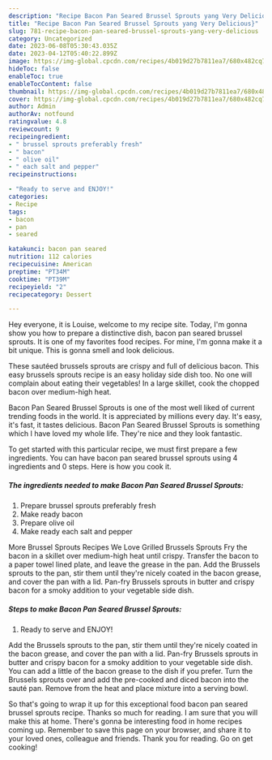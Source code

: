 ```yaml
---
description: "Recipe Bacon Pan Seared Brussel Sprouts yang Very Delicious}"
title: "Recipe Bacon Pan Seared Brussel Sprouts yang Very Delicious}"
slug: 781-recipe-bacon-pan-seared-brussel-sprouts-yang-very-delicious
category: Uncategorized
date: 2023-06-08T05:30:43.035Z
date: 2023-04-12T05:40:22.899Z
image: https://img-global.cpcdn.com/recipes/4b019d27b7811ea7/680x482cq70/bacon-pan-seared-brussel-sprouts-recipe-main-photo.jpg
hideToc: false
enableToc: true
enableTocContent: false
thumbnail: https://img-global.cpcdn.com/recipes/4b019d27b7811ea7/680x482cq70/bacon-pan-seared-brussel-sprouts-recipe-main-photo.jpg
cover: https://img-global.cpcdn.com/recipes/4b019d27b7811ea7/680x482cq70/bacon-pan-seared-brussel-sprouts-recipe-main-photo.jpg
author: Admin
authorAv: notfound
ratingvalue: 4.8
reviewcount: 9
recipeingredient:
- " brussel sprouts preferably fresh"
- " bacon"
- " olive oil"
- " each salt and pepper"
recipeinstructions:

- "Ready to serve and ENJOY!"
categories:
- Recipe
tags:
- bacon
- pan
- seared

katakunci: bacon pan seared 
nutrition: 112 calories
recipecuisine: American
preptime: "PT34M"
cooktime: "PT39M"
recipeyield: "2"
recipecategory: Dessert

---
```



Hey everyone, it is Louise, welcome to my recipe site. Today, I'm gonna show you how to prepare a distinctive dish, bacon pan seared brussel sprouts. It is one of my favorites food recipes. For mine, I'm gonna make it a bit unique. This is gonna smell and look delicious.

These sautéed brussels sprouts are crispy and full of delicious bacon. This easy brussels sprouts recipe is an easy holiday side dish too. No one will complain about eating their vegetables! In a large skillet, cook the chopped bacon over medium-high heat.

Bacon Pan Seared Brussel Sprouts is one of the most well liked of current trending foods in the world. It is appreciated by millions every day. It's easy, it's fast, it tastes delicious. Bacon Pan Seared Brussel Sprouts is something which I have loved my whole life. They're nice and they look fantastic.


To get started with this particular recipe, we must first prepare a few ingredients. You can have bacon pan seared brussel sprouts using 4 ingredients and 0 steps. Here is how you cook it.

<!--inarticleads1-->

##### The ingredients needed to make Bacon Pan Seared Brussel Sprouts:

1. Prepare  brussel sprouts preferably fresh
1. Make ready  bacon
1. Prepare  olive oil
1. Make ready  each salt and pepper


More Brussel Sprouts Recipes We Love Grilled Brussels Sprouts Fry the bacon in a skillet over medium-high heat until crispy. Transfer the bacon to a paper towel lined plate, and leave the grease in the pan. Add the Brussels sprouts to the pan, stir them until they&#39;re nicely coated in the bacon grease, and cover the pan with a lid. Pan-fry Brussels sprouts in butter and crispy bacon for a smoky addition to your vegetable side dish. 

<!--inarticleads2-->

##### Steps to make Bacon Pan Seared Brussel Sprouts:


1. Ready to serve and ENJOY!

Add the Brussels sprouts to the pan, stir them until they&#39;re nicely coated in the bacon grease, and cover the pan with a lid. Pan-fry Brussels sprouts in butter and crispy bacon for a smoky addition to your vegetable side dish. You can add a little of the bacon grease to the dish if you prefer. Turn the Brussels sprouts over and add the pre-cooked and diced bacon into the sauté pan. Remove from the heat and place mixture into a serving bowl. 

So that's going to wrap it up for this exceptional food bacon pan seared brussel sprouts recipe. Thanks so much for reading. I am sure that you will make this at home. There's gonna be interesting food in home recipes coming up. Remember to save this page on your browser, and share it to your loved ones, colleague and friends. Thank you for reading. Go on get cooking!
